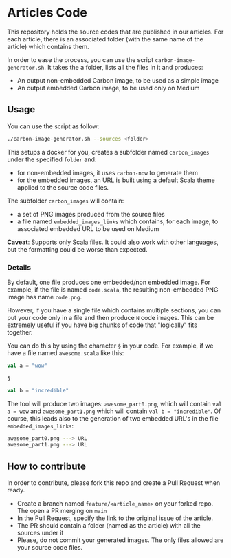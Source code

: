 # Articles Code

This repository holds the source codes that are published in our articles.
For each article, there is an associated folder (with the same name of the article) which contains them.

In order to ease the process, you can use the script `carbon-image-generator.sh`. It takes the a folder, lists
all the files in it and produces:
- An output non-embedded Carbon image, to be used as a simple image
- An output embedded Carbon image, to be used only on Medium

## Usage

You can use the script as follow:

```bash
./carbon-image-generator.sh --sources <folder> 
```

This setups a docker for you, creates a subfolder named `carbon_images` under the specified `folder` and:
- for non-embedded images, it uses `carbon-now` to generate them
- for the embedded images, an URL is built using a default Scala theme applied to the source code files.

The subfolder `carbon_images` will contain:
- a set of PNG images produced from the source files
- a file named `embedded_images_links` which contains, for each image, to associated embedded URL to be used on Medium

**Caveat**: Supports only Scala files. It could also work with other languages, but the formatting could be worse than expected.

### Details

By default, one file produces one embedded/non embedded image. For example, if the file is named `code.scala`, the resulting 
non-embedded PNG image has name `code.png`.

However, if you have a single file which contains multiple sections, you can put your code only in a file and then produce `N` 
code images. 
This can be extremely useful if you have big chunks of code that "logically" fits together. 

You can do this by using the character `§` in your code. For example, if we have a file named `awesome.scala` like this:

```scala
val a = "wow"

§

val b = "incredible"
```

The tool will produce two images: `awesome_part0.png`, which will contain `val a = wow` and `awesome_part1.png` which will contain
`val b = "incredible"`. Of course, this leads also to the generation of two embedded URL's in the file `embedded_images_links`:

```bash
awesome_part0.png ---> URL
awesome_part1.png ---> URL
```

## How to contribute

In order to contribute, please fork this repo and create a Pull Request when ready.
- Create a branch named `feature/<article_name>` on your forked repo. The open a PR merging on `main`
- In the Pull Request, specify the link to the original issue of the article.
- The PR should contain a folder (named as the article) with all the sources under it
- Please, do not commit your generated images. The only files allowed are your source code files.
